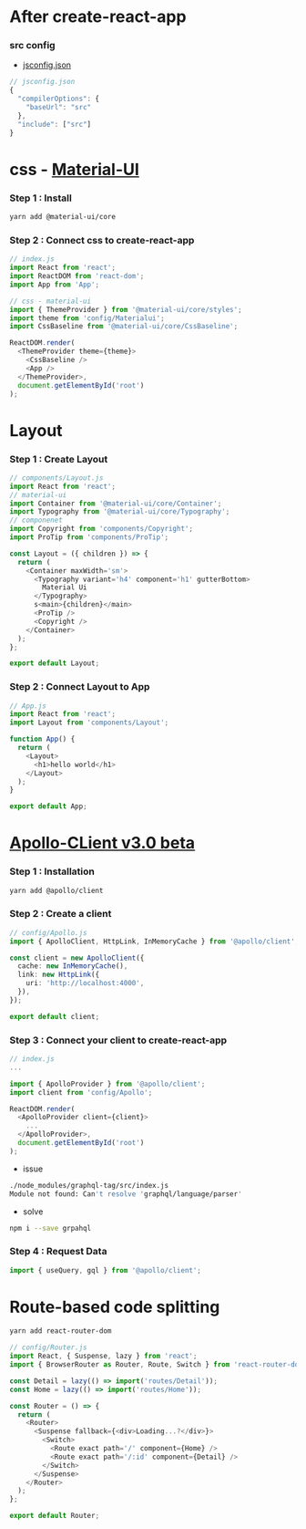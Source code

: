 # After create-react-app

### src config

- [jsconfig.json](https://code.visualstudio.com/docs/languages/jsconfig)

```ts
// jsconfig.json
{
  "compilerOptions": {
    "baseUrl": "src"
  },
  "include": ["src"]
}
```

# css - [Material-UI](https://material-ui.com/getting-started/installation/)

### Step 1 : Install

```sh
yarn add @material-ui/core
```

### Step 2 : Connect css to create-react-app

```ts
// index.js
import React from 'react';
import ReactDOM from 'react-dom';
import App from 'App';

// css - material-ui
import { ThemeProvider } from '@material-ui/core/styles';
import theme from 'config/Materialui';
import CssBaseline from '@material-ui/core/CssBaseline';

ReactDOM.render(
  <ThemeProvider theme={theme}>
    <CssBaseline />
    <App />
  </ThemeProvider>,
  document.getElementById('root')
);
```

# Layout

### Step 1 : Create Layout

```ts
// components/Layout.js
import React from 'react';
// material-ui
import Container from '@material-ui/core/Container';
import Typography from '@material-ui/core/Typography';
// componenet
import Copyright from 'components/Copyright';
import ProTip from 'components/ProTip';

const Layout = ({ children }) => {
  return (
    <Container maxWidth='sm'>
      <Typography variant='h4' component='h1' gutterBottom>
        Material Ui
      </Typography>
      s<main>{children}</main>
      <ProTip />
      <Copyright />
    </Container>
  );
};

export default Layout;
```

### Step 2 : Connect Layout to App

```ts
// App.js
import React from 'react';
import Layout from 'components/Layout';

function App() {
  return (
    <Layout>
      <h1>hello world</h1>
    </Layout>
  );
}

export default App;
```

# [Apollo-CLient v3.0 beta](https://www.apollographql.com/docs/react/v3.0-beta/get-started/)

### Step 1 : Installation

```sh
yarn add @apollo/client
```

### Step 2 : Create a client

```ts
// config/Apollo.js
import { ApolloClient, HttpLink, InMemoryCache } from '@apollo/client';

const client = new ApolloClient({
  cache: new InMemoryCache(),
  link: new HttpLink({
    uri: 'http://localhost:4000',
  }),
});

export default client;
```

### Step 3 : Connect your client to create-react-app

```ts
// index.js
...

import { ApolloProvider } from '@apollo/client';
import client from 'config/Apollo';

ReactDOM.render(
  <ApolloProvider client={client}>
    ...
  </ApolloProvider>,
  document.getElementById('root')
);
```

- issue

```sh
./node_modules/graphql-tag/src/index.js
Module not found: Can't resolve 'graphql/language/parser'
```

- solve

```sh
npm i --save grpahql
```

### Step 4 : Request Data

```ts
import { useQuery, gql } from '@apollo/client';
```

# Route-based code splitting

```sh
yarn add react-router-dom
```

```ts
// config/Router.js
import React, { Suspense, lazy } from 'react';
import { BrowserRouter as Router, Route, Switch } from 'react-router-dom';

const Detail = lazy(() => import('routes/Detail'));
const Home = lazy(() => import('routes/Home'));

const Router = () => {
  return (
    <Router>
      <Suspense fallback={<div>Loading...?</div>}>
        <Switch>
          <Route exact path='/' component={Home} />
          <Route exact path='/:id' component={Detail} />
        </Switch>
      </Suspense>
    </Router>
  );
};

export default Router;
```
